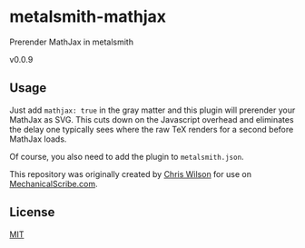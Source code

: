# metalsmith-mathjax
Prerender MathJax in metalsmith

v0.0.9

## Usage

Just add `mathjax: true` in the gray matter and this plugin will prerender your MathJax as SVG. This cuts down on the Javascript overhead and eliminates the delay one typically sees where the raw TeX renders for a second before MathJax loads.

Of course, you also need to add the plugin to `metalsmith.json`.

This repository was originally created by [Chris Wilson](wilson428) for use on [MechanicalScribe.com](https://mechanicalscribe.com).

## License
[MIT](LICENSE.md)